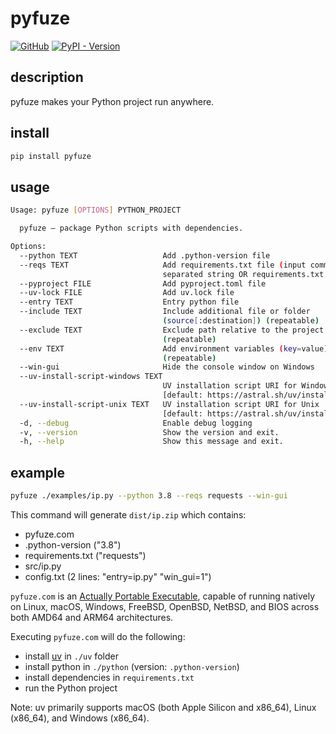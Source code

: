# pyfuze

[![GitHub](https://img.shields.io/badge/GitHub-5c5c5c)](https://github.com/TanixLu/pyfuze)
[![PyPI - Version](https://img.shields.io/pypi/v/pyfuze)](https://pypi.org/project/pyfuze/)

## description

pyfuze makes your Python project run anywhere.

## install

```bash
pip install pyfuze
```

## usage

```bash
Usage: pyfuze [OPTIONS] PYTHON_PROJECT

  pyfuze — package Python scripts with dependencies.

Options:
  --python TEXT                   Add .python-version file
  --reqs TEXT                     Add requirements.txt file (input comma-
                                  separated string OR requirements.txt path)
  --pyproject FILE                Add pyproject.toml file
  --uv-lock FILE                  Add uv.lock file
  --entry TEXT                    Entry python file
  --include TEXT                  Include additional file or folder
                                  (source[:destination]) (repeatable)
  --exclude TEXT                  Exclude path relative to the project root
                                  (repeatable)
  --env TEXT                      Add environment variables (key=value)
                                  (repeatable)
  --win-gui                       Hide the console window on Windows
  --uv-install-script-windows TEXT
                                  UV installation script URI for Windows
                                  [default: https://astral.sh/uv/install.ps1]
  --uv-install-script-unix TEXT   UV installation script URI for Unix
                                  [default: https://astral.sh/uv/install.sh]
  -d, --debug                     Enable debug logging
  -v, --version                   Show the version and exit.
  -h, --help                      Show this message and exit.
```

## example

```bash
pyfuze ./examples/ip.py --python 3.8 --reqs requests --win-gui
```

This command will generate `dist/ip.zip` which contains:

- pyfuze.com
- .python-version ("3.8")
- requirements.txt ("requests")
- src/ip.py
- config.txt (2 lines: "entry=ip.py" "win_gui=1")

`pyfuze.com` is an [Actually Portable Executable](https://justine.lol/ape.html), capable of running natively on Linux, macOS, Windows, FreeBSD, OpenBSD, NetBSD, and BIOS across both AMD64 and ARM64 architectures.

Executing `pyfuze.com` will do the following:

- install [uv](https://github.com/astral-sh/uv) in `./uv` folder
- install python in `./python` (version: `.python-version`)
- install dependencies in `requirements.txt`
- run the Python project

Note: uv primarily supports macOS (both Apple Silicon and x86_64), Linux (x86_64), and Windows (x86_64).
